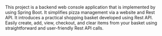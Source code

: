 This project is a backend web console application that is implemented by using Spring Boot. It simplifies pizza management via a website and Rest API. It introduces a practical shopping basket developed using Rest API. Easily create, add, view, checkout, and clear items from your basket using straightforward and user-friendly Rest API calls. 
